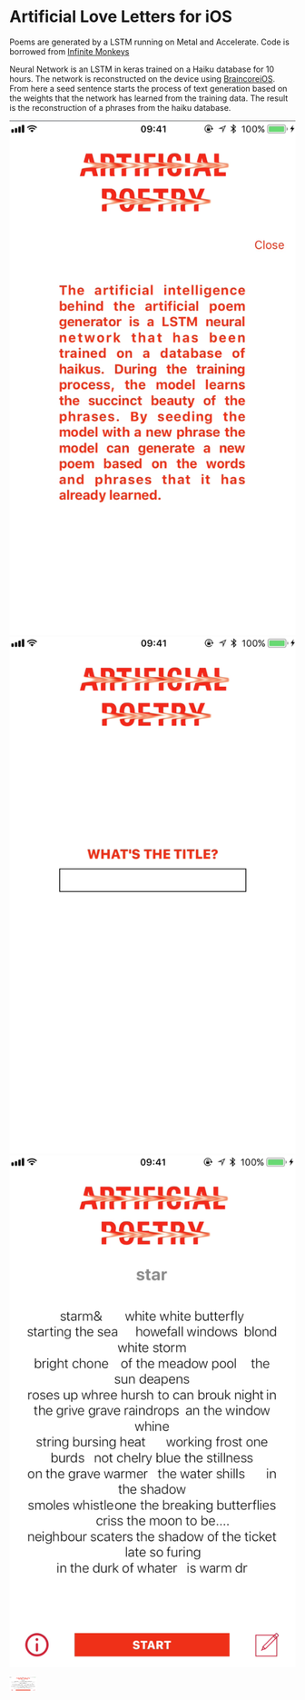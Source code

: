 # Artificial Love Letters for iOS
Poems are generated by a LSTM running on Metal and Accelerate.
Code is borrowed from [Infinite Monkeys](https://github.com/craigomac/InfiniteMonkeys/tree/master/InfiniteMonkeys)

Neural Network is an LSTM in keras trained on a Haiku database for 10 hours. The network is reconstructed on the device using
[BraincoreiOS](https://github.com/aleph7/BrainCore). From here a seed sentence starts the process of text generation based on the 
weights that the network has learned from the training data. The result is the reconstruction of a phrases from the haiku database.


![alt text](https://raw.githubusercontent.com/tothepoweroftom/ArtificialLove/master/Images/screen2.png?v=4&s=100)
![alt text](https://raw.githubusercontent.com/tothepoweroftom/ArtificialLove/master/Images/screen1.png?v=4&s=100)
![alt text](https://raw.githubusercontent.com/tothepoweroftom/ArtificialLove/master/Images/screen3.png?v=4&s=100)

<img src="https://raw.githubusercontent.com/tothepoweroftom/ArtificialLove/master/Images/screen3.png" height="24" width="48">
